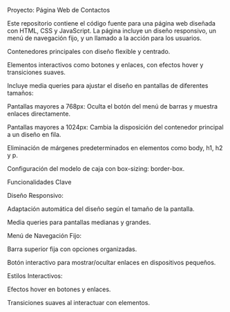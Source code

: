 Proyecto: Página Web de Contactos

Este repositorio contiene el código fuente para una página web diseñada con HTML, CSS y JavaScript. La página incluye un diseño responsivo, un menú de navegación fijo, y un llamado a la acción para los usuarios.



Contenedores principales con diseño flexible y centrado.

Elementos interactivos como botones y enlaces, con efectos hover y transiciones suaves.


Incluye media queries para ajustar el diseño en pantallas de diferentes tamaños:

Pantallas mayores a 768px: Oculta el botón del menú de barras y muestra enlaces directamente.

Pantallas mayores a 1024px: Cambia la disposición del contenedor principal a un diseño en fila.

Eliminación de márgenes predeterminados en elementos como body, h1, h2 y p.

Configuración del modelo de caja con box-sizing: border-box.

Funcionalidades Clave



Diseño Responsivo:

Adaptación automática del diseño según el tamaño de la pantalla.

Media queries para pantallas medianas y grandes.



Menú de Navegación Fijo:

Barra superior fija con opciones organizadas.

Botón interactivo para mostrar/ocultar enlaces en dispositivos pequeños.



Estilos Interactivos:

Efectos hover en botones y enlaces.

Transiciones suaves al interactuar con elementos.